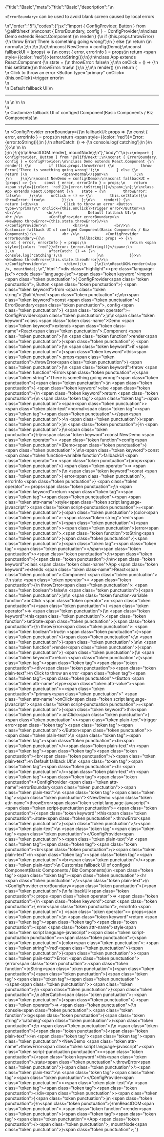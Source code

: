 {"title":"Basic","meta":{"title":"Basic","description":"\n<p><code>&lt;ErrorBoundary&gt;</code> can be used to avoid blank screen caused by local errors</p>\n","order":"5"},"codes":{"jsx":"import { ConfigProvider, Button } from '@alifd/next';\n\nconst { ErrorBoundary, config } = ConfigProvider;\n\nclass Demo extends React.Component {\n    render() {\n        if (this.props.throwError) {\n            throw Error('There is something going wrong!');\n        } else {\n            return (\n                <span>normal</span>\n            );\n        }\n    }\n}\n\nconst NewDemo = config(Demo);\n\nconst fallbackUI = (props) => {\n    const { error, errorInfo } = props;\n    return <span style={{color: 'red'}}>{error.toString()}</span>;\n};\n\nclass App extends React.Component {\n    state = {\n        throwError: false\n    };\n\n    onClick = () => {\n        this.setState({\n            throwError: true\n        });\n    };\n\n    render() {\n        return (<div>\n            Click to throw an error <Button type=\"primary\" onClick={this.onClick}>trigger error</Button>\n            <br/>\n            <br/>\n            Default fallback UI:\n            <hr />\n            <ConfigProvider errorBoundary>\n                <NewDemo throwError={this.state.throwError}/>\n            </ConfigProvider>\n            <br/>\n            <br/>\n            Customize fallback UI of configed Component(Basic Components / Biz Components):\n            <hr />\n            <ConfigProvider errorBoundary={{\n                fallbackUI: props => {\n                    const { error, errorInfo } = props;\n                    return <span style={{color: 'red'}}>Error: {error.toString()}</span>;\n                },\n                afterCatch: () => {\n                    console.log('catching');\n                }\n            }}>\n                <NewDemo throwError={this.state.throwError}/>\n            </ConfigProvider>\n        </div>);\n    }\n}\n\nReactDOM.render(<App />, mountNode);\n"},"body":"\n````jsx\nimport { ConfigProvider, Button } from '@alifd/next';\n\nconst { ErrorBoundary, config } = ConfigProvider;\n\nclass Demo extends React.Component {\n    render() {\n        if (this.props.throwError) {\n            throw Error('There is something going wrong!');\n        } else {\n            return (\n                <span>normal</span>\n            );\n        }\n    }\n}\n\nconst NewDemo = config(Demo);\n\nconst fallbackUI = (props) => {\n    const { error, errorInfo } = props;\n    return <span style={{color: 'red'}}>{error.toString()}</span>;\n};\n\nclass App extends React.Component {\n    state = {\n        throwError: false\n    };\n\n    onClick = () => {\n        this.setState({\n            throwError: true\n        });\n    };\n\n    render() {\n        return (<div>\n            Click to throw an error <Button type=\"primary\" onClick={this.onClick}>trigger error</Button>\n            <br/>\n            <br/>\n            Default fallback UI:\n            <hr />\n            <ConfigProvider errorBoundary>\n                <NewDemo throwError={this.state.throwError}/>\n            </ConfigProvider>\n            <br/>\n            <br/>\n            Customize fallback UI of configed Component(Basic Components / Biz Components):\n            <hr />\n            <ConfigProvider errorBoundary={{\n                fallbackUI: props => {\n                    const { error, errorInfo } = props;\n                    return <span style={{color: 'red'}}>Error: {error.toString()}</span>;\n                },\n                afterCatch: () => {\n                    console.log('catching');\n                }\n            }}>\n                <NewDemo throwError={this.state.throwError}/>\n            </ConfigProvider>\n        </div>);\n    }\n}\n\nReactDOM.render(<App />, mountNode);\n````","html":"<script>(function(){'use strict';\n\nvar _createClass = function () { function defineProperties(target, props) { for (var i = 0; i < props.length; i++) { var descriptor = props[i]; descriptor.enumerable = descriptor.enumerable || false; descriptor.configurable = true; if (\"value\" in descriptor) descriptor.writable = true; Object.defineProperty(target, descriptor.key, descriptor); } } return function (Constructor, protoProps, staticProps) { if (protoProps) defineProperties(Constructor.prototype, protoProps); if (staticProps) defineProperties(Constructor, staticProps); return Constructor; }; }();\n\nvar _next = require('@alifd/next');\n\nfunction _classCallCheck(instance, Constructor) { if (!(instance instanceof Constructor)) { throw new TypeError(\"Cannot call a class as a function\"); } }\n\nfunction _possibleConstructorReturn(self, call) { if (!self) { throw new ReferenceError(\"this hasn't been initialised - super() hasn't been called\"); } return call && (typeof call === \"object\" || typeof call === \"function\") ? call : self; }\n\nfunction _inherits(subClass, superClass) { if (typeof superClass !== \"function\" && superClass !== null) { throw new TypeError(\"Super expression must either be null or a function, not \" + typeof superClass); } subClass.prototype = Object.create(superClass && superClass.prototype, { constructor: { value: subClass, enumerable: false, writable: true, configurable: true } }); if (superClass) Object.setPrototypeOf ? Object.setPrototypeOf(subClass, superClass) : subClass.__proto__ = superClass; }\n\nvar ErrorBoundary = _next.ConfigProvider.ErrorBoundary,\n    config = _next.ConfigProvider.config;\n\nvar Demo = function (_React$Component) {\n    _inherits(Demo, _React$Component);\n\n    function Demo() {\n        _classCallCheck(this, Demo);\n\n        return _possibleConstructorReturn(this, (Demo.__proto__ || Object.getPrototypeOf(Demo)).apply(this, arguments));\n    }\n\n    _createClass(Demo, [{\n        key: 'render',\n        value: function render() {\n            if (this.props.throwError) {\n                throw Error('There is something going wrong!');\n            } else {\n                return React.createElement(\n                    'span',\n                    null,\n                    'normal'\n                );\n            }\n        }\n    }]);\n\n    return Demo;\n}(React.Component);\n\nvar NewDemo = config(Demo);\n\nvar fallbackUI = function fallbackUI(props) {\n    var error = props.error,\n        errorInfo = props.errorInfo;\n\n    return React.createElement(\n        'span',\n        { style: { color: 'red' } },\n        error.toString()\n    );\n};\n\nvar App = function (_React$Component2) {\n    _inherits(App, _React$Component2);\n\n    function App() {\n        var _ref;\n\n        var _temp, _this2, _ret;\n\n        _classCallCheck(this, App);\n\n        for (var _len = arguments.length, args = Array(_len), _key = 0; _key < _len; _key++) {\n            args[_key] = arguments[_key];\n        }\n\n        return _ret = (_temp = (_this2 = _possibleConstructorReturn(this, (_ref = App.__proto__ || Object.getPrototypeOf(App)).call.apply(_ref, [this].concat(args))), _this2), _this2.state = {\n            throwError: false\n        }, _this2.onClick = function () {\n            _this2.setState({\n                throwError: true\n            });\n        }, _temp), _possibleConstructorReturn(_this2, _ret);\n    }\n\n    _createClass(App, [{\n        key: 'render',\n        value: function render() {\n            return React.createElement(\n                'div',\n                null,\n                'Click to throw an error ',\n                React.createElement(\n                    _next.Button,\n                    { type: 'primary', onClick: this.onClick },\n                    'trigger error'\n                ),\n                React.createElement('br', null),\n                React.createElement('br', null),\n                'Default fallback UI:',\n                React.createElement('hr', null),\n                React.createElement(\n                    _next.ConfigProvider,\n                    { errorBoundary: true },\n                    React.createElement(NewDemo, { throwError: this.state.throwError })\n                ),\n                React.createElement('br', null),\n                React.createElement('br', null),\n                'Customize fallback UI of configed Component(Basic Components / Biz Components):',\n                React.createElement('hr', null),\n                React.createElement(\n                    _next.ConfigProvider,\n                    { errorBoundary: {\n                            fallbackUI: function fallbackUI(props) {\n                                var error = props.error,\n                                    errorInfo = props.errorInfo;\n\n                                return React.createElement(\n                                    'span',\n                                    { style: { color: 'red' } },\n                                    'Error: ',\n                                    error.toString()\n                                );\n                            },\n                            afterCatch: function afterCatch() {\n                                console.log('catching');\n                            }\n                        } },\n                    React.createElement(NewDemo, { throwError: this.state.throwError })\n                )\n            );\n        }\n    }]);\n\n    return App;\n}(React.Component);\n\nReactDOM.render(React.createElement(App, null), mountNode);})()</script><div class=\"highlight\"><pre class=\"language-jsx\"><code class=\"language-jsx\"><span class=\"token keyword\">import</span> <span class=\"token punctuation\">{</span> ConfigProvider<span class=\"token punctuation\">,</span> Button <span class=\"token punctuation\">}</span> <span class=\"token keyword\">from</span> <span class=\"token string\">'@alifd/next'</span><span class=\"token punctuation\">;</span>\n\n<span class=\"token keyword\">const</span> <span class=\"token punctuation\">{</span> ErrorBoundary<span class=\"token punctuation\">,</span> config <span class=\"token punctuation\">}</span> <span class=\"token operator\">=</span> ConfigProvider<span class=\"token punctuation\">;</span>\n\n<span class=\"token keyword\">class</span> <span class=\"token class-name\">Demo</span> <span class=\"token keyword\">extends</span> <span class=\"token class-name\">React<span class=\"token punctuation\">.</span>Component</span> <span class=\"token punctuation\">{</span>\n    <span class=\"token function\">render</span><span class=\"token punctuation\">(</span><span class=\"token punctuation\">)</span> <span class=\"token punctuation\">{</span>\n        <span class=\"token keyword\">if</span> <span class=\"token punctuation\">(</span><span class=\"token keyword\">this</span><span class=\"token punctuation\">.</span>props<span class=\"token punctuation\">.</span>throwError<span class=\"token punctuation\">)</span> <span class=\"token punctuation\">{</span>\n            <span class=\"token keyword\">throw</span> <span class=\"token function\">Error</span><span class=\"token punctuation\">(</span><span class=\"token string\">'There is something going wrong!'</span><span class=\"token punctuation\">)</span><span class=\"token punctuation\">;</span>\n        <span class=\"token punctuation\">}</span> <span class=\"token keyword\">else</span> <span class=\"token punctuation\">{</span>\n            <span class=\"token keyword\">return</span> <span class=\"token punctuation\">(</span>\n                <span class=\"token tag\"><span class=\"token tag\"><span class=\"token punctuation\">&lt;</span>span</span><span class=\"token punctuation\">></span></span><span class=\"token plain-text\">normal</span><span class=\"token tag\"><span class=\"token tag\"><span class=\"token punctuation\">&lt;/</span>span</span><span class=\"token punctuation\">></span></span>\n            <span class=\"token punctuation\">)</span><span class=\"token punctuation\">;</span>\n        <span class=\"token punctuation\">}</span>\n    <span class=\"token punctuation\">}</span>\n<span class=\"token punctuation\">}</span>\n\n<span class=\"token keyword\">const</span> NewDemo <span class=\"token operator\">=</span> <span class=\"token function\">config</span><span class=\"token punctuation\">(</span>Demo<span class=\"token punctuation\">)</span><span class=\"token punctuation\">;</span>\n\n<span class=\"token keyword\">const</span> <span class=\"token function-variable function\">fallbackUI</span> <span class=\"token operator\">=</span> <span class=\"token punctuation\">(</span>props<span class=\"token punctuation\">)</span> <span class=\"token operator\">=></span> <span class=\"token punctuation\">{</span>\n    <span class=\"token keyword\">const</span> <span class=\"token punctuation\">{</span> error<span class=\"token punctuation\">,</span> errorInfo <span class=\"token punctuation\">}</span> <span class=\"token operator\">=</span> props<span class=\"token punctuation\">;</span>\n    <span class=\"token keyword\">return</span> <span class=\"token tag\"><span class=\"token tag\"><span class=\"token punctuation\">&lt;</span>span</span> <span class=\"token attr-name\">style</span><span class=\"token script language-javascript\"><span class=\"token script-punctuation punctuation\">=</span><span class=\"token punctuation\">{</span><span class=\"token punctuation\">{</span>color<span class=\"token punctuation\">:</span> <span class=\"token string\">'red'</span><span class=\"token punctuation\">}</span><span class=\"token punctuation\">}</span></span><span class=\"token punctuation\">></span></span><span class=\"token punctuation\">{</span>error<span class=\"token punctuation\">.</span><span class=\"token function\">toString</span><span class=\"token punctuation\">(</span><span class=\"token punctuation\">)</span><span class=\"token punctuation\">}</span><span class=\"token tag\"><span class=\"token tag\"><span class=\"token punctuation\">&lt;/</span>span</span><span class=\"token punctuation\">></span></span><span class=\"token punctuation\">;</span>\n<span class=\"token punctuation\">}</span><span class=\"token punctuation\">;</span>\n\n<span class=\"token keyword\">class</span> <span class=\"token class-name\">App</span> <span class=\"token keyword\">extends</span> <span class=\"token class-name\">React<span class=\"token punctuation\">.</span>Component</span> <span class=\"token punctuation\">{</span>\n    state <span class=\"token operator\">=</span> <span class=\"token punctuation\">{</span>\n        throwError<span class=\"token punctuation\">:</span> <span class=\"token boolean\">false</span>\n    <span class=\"token punctuation\">}</span><span class=\"token punctuation\">;</span>\n\n    <span class=\"token function-variable function\">onClick</span> <span class=\"token operator\">=</span> <span class=\"token punctuation\">(</span><span class=\"token punctuation\">)</span> <span class=\"token operator\">=></span> <span class=\"token punctuation\">{</span>\n        <span class=\"token keyword\">this</span><span class=\"token punctuation\">.</span><span class=\"token function\">setState</span><span class=\"token punctuation\">(</span><span class=\"token punctuation\">{</span>\n            throwError<span class=\"token punctuation\">:</span> <span class=\"token boolean\">true</span>\n        <span class=\"token punctuation\">}</span><span class=\"token punctuation\">)</span><span class=\"token punctuation\">;</span>\n    <span class=\"token punctuation\">}</span><span class=\"token punctuation\">;</span>\n\n    <span class=\"token function\">render</span><span class=\"token punctuation\">(</span><span class=\"token punctuation\">)</span> <span class=\"token punctuation\">{</span>\n        <span class=\"token keyword\">return</span> <span class=\"token punctuation\">(</span><span class=\"token tag\"><span class=\"token tag\"><span class=\"token punctuation\">&lt;</span>div</span><span class=\"token punctuation\">></span></span><span class=\"token plain-text\">\n            Click to throw an error </span><span class=\"token tag\"><span class=\"token tag\"><span class=\"token punctuation\">&lt;</span>Button</span> <span class=\"token attr-name\">type</span><span class=\"token attr-value\"><span class=\"token punctuation\">=</span><span class=\"token punctuation\">\"</span>primary<span class=\"token punctuation\">\"</span></span> <span class=\"token attr-name\">onClick</span><span class=\"token script language-javascript\"><span class=\"token script-punctuation punctuation\">=</span><span class=\"token punctuation\">{</span><span class=\"token keyword\">this</span><span class=\"token punctuation\">.</span>onClick<span class=\"token punctuation\">}</span></span><span class=\"token punctuation\">></span></span><span class=\"token plain-text\">trigger error</span><span class=\"token tag\"><span class=\"token tag\"><span class=\"token punctuation\">&lt;/</span>Button</span><span class=\"token punctuation\">></span></span><span class=\"token plain-text\">\n            </span><span class=\"token tag\"><span class=\"token tag\"><span class=\"token punctuation\">&lt;</span>br</span><span class=\"token punctuation\">/></span></span><span class=\"token plain-text\">\n            </span><span class=\"token tag\"><span class=\"token tag\"><span class=\"token punctuation\">&lt;</span>br</span><span class=\"token punctuation\">/></span></span><span class=\"token plain-text\">\n            Default fallback UI:\n            </span><span class=\"token tag\"><span class=\"token tag\"><span class=\"token punctuation\">&lt;</span>hr</span> <span class=\"token punctuation\">/></span></span><span class=\"token plain-text\">\n            </span><span class=\"token tag\"><span class=\"token tag\"><span class=\"token punctuation\">&lt;</span>ConfigProvider</span> <span class=\"token attr-name\">errorBoundary</span><span class=\"token punctuation\">></span></span><span class=\"token plain-text\">\n                </span><span class=\"token tag\"><span class=\"token tag\"><span class=\"token punctuation\">&lt;</span>NewDemo</span> <span class=\"token attr-name\">throwError</span><span class=\"token script language-javascript\"><span class=\"token script-punctuation punctuation\">=</span><span class=\"token punctuation\">{</span><span class=\"token keyword\">this</span><span class=\"token punctuation\">.</span>state<span class=\"token punctuation\">.</span>throwError<span class=\"token punctuation\">}</span></span><span class=\"token punctuation\">/></span></span><span class=\"token plain-text\">\n            </span><span class=\"token tag\"><span class=\"token tag\"><span class=\"token punctuation\">&lt;/</span>ConfigProvider</span><span class=\"token punctuation\">></span></span><span class=\"token plain-text\">\n            </span><span class=\"token tag\"><span class=\"token tag\"><span class=\"token punctuation\">&lt;</span>br</span><span class=\"token punctuation\">/></span></span><span class=\"token plain-text\">\n            </span><span class=\"token tag\"><span class=\"token tag\"><span class=\"token punctuation\">&lt;</span>br</span><span class=\"token punctuation\">/></span></span><span class=\"token plain-text\">\n            Customize fallback UI of configed Component(Basic Components / Biz Components):\n            </span><span class=\"token tag\"><span class=\"token tag\"><span class=\"token punctuation\">&lt;</span>hr</span> <span class=\"token punctuation\">/></span></span><span class=\"token plain-text\">\n            &lt;ConfigProvider errorBoundary=</span><span class=\"token punctuation\">{</span><span class=\"token punctuation\">{</span>\n                fallbackUI<span class=\"token punctuation\">:</span> props <span class=\"token operator\">=></span> <span class=\"token punctuation\">{</span>\n                    <span class=\"token keyword\">const</span> <span class=\"token punctuation\">{</span> error<span class=\"token punctuation\">,</span> errorInfo <span class=\"token punctuation\">}</span> <span class=\"token operator\">=</span> props<span class=\"token punctuation\">;</span>\n                    <span class=\"token keyword\">return</span> <span class=\"token tag\"><span class=\"token tag\"><span class=\"token punctuation\">&lt;</span>span</span> <span class=\"token attr-name\">style</span><span class=\"token script language-javascript\"><span class=\"token script-punctuation punctuation\">=</span><span class=\"token punctuation\">{</span><span class=\"token punctuation\">{</span>color<span class=\"token punctuation\">:</span> <span class=\"token string\">'red'</span><span class=\"token punctuation\">}</span><span class=\"token punctuation\">}</span></span><span class=\"token punctuation\">></span></span><span class=\"token plain-text\">Error: </span><span class=\"token punctuation\">{</span>error<span class=\"token punctuation\">.</span><span class=\"token function\">toString</span><span class=\"token punctuation\">(</span><span class=\"token punctuation\">)</span><span class=\"token punctuation\">}</span><span class=\"token tag\"><span class=\"token tag\"><span class=\"token punctuation\">&lt;/</span>span</span><span class=\"token punctuation\">></span></span><span class=\"token punctuation\">;</span>\n                <span class=\"token punctuation\">}</span><span class=\"token punctuation\">,</span>\n                afterCatch<span class=\"token punctuation\">:</span> <span class=\"token punctuation\">(</span><span class=\"token punctuation\">)</span> <span class=\"token operator\">=></span> <span class=\"token punctuation\">{</span>\n                    console<span class=\"token punctuation\">.</span><span class=\"token function\">log</span><span class=\"token punctuation\">(</span><span class=\"token string\">'catching'</span><span class=\"token punctuation\">)</span><span class=\"token punctuation\">;</span>\n                <span class=\"token punctuation\">}</span>\n            <span class=\"token punctuation\">}</span><span class=\"token punctuation\">}</span><span class=\"token plain-text\">>\n                </span><span class=\"token tag\"><span class=\"token tag\"><span class=\"token punctuation\">&lt;</span>NewDemo</span> <span class=\"token attr-name\">throwError</span><span class=\"token script language-javascript\"><span class=\"token script-punctuation punctuation\">=</span><span class=\"token punctuation\">{</span><span class=\"token keyword\">this</span><span class=\"token punctuation\">.</span>state<span class=\"token punctuation\">.</span>throwError<span class=\"token punctuation\">}</span></span><span class=\"token punctuation\">/></span></span><span class=\"token plain-text\">\n            </span><span class=\"token tag\"><span class=\"token tag\"><span class=\"token punctuation\">&lt;/</span>ConfigProvider</span><span class=\"token punctuation\">></span></span><span class=\"token plain-text\">\n        </span><span class=\"token tag\"><span class=\"token tag\"><span class=\"token punctuation\">&lt;/</span>div</span><span class=\"token punctuation\">></span></span><span class=\"token punctuation\">)</span><span class=\"token punctuation\">;</span>\n    <span class=\"token punctuation\">}</span>\n<span class=\"token punctuation\">}</span>\n\nReactDOM<span class=\"token punctuation\">.</span><span class=\"token function\">render</span><span class=\"token punctuation\">(</span><span class=\"token tag\"><span class=\"token tag\"><span class=\"token punctuation\">&lt;</span>App</span> <span class=\"token punctuation\">/></span></span><span class=\"token punctuation\">,</span> mountNode<span class=\"token punctuation\">)</span><span class=\"token punctuation\">;</span></code></pre></div>"}